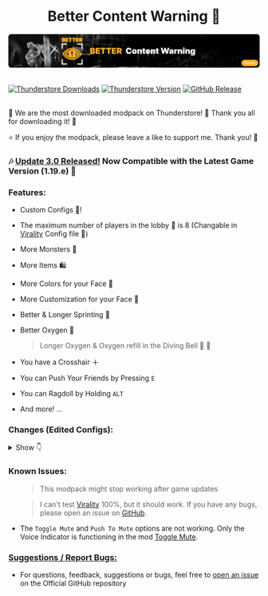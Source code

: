 <h1 align="center">Better Content Warning 🎥️</h1>

<a href="https://thunderstore.io/c/content-warning/p/Horizon/Better_Content_Warning_Modpack/">
<img src="https://raw.githubusercontent.com/Adler-real/uploadedfiles/main/Content_Warning/Modpacks/Better_ContentWarning/banner.png" alt="Banner Image">
</a>

<br><a href="https://thunderstore.io/c/content-warning/p/Horizon/Better_Content_Warning_Modpack/"><img alt="Thunderstore Downloads" src="https://img.shields.io/thunderstore/dt/Horizon/Better_Content_Warning_Modpack?style=for-the-badge&logo=thunderstore&logoColor=white&labelColor=blue&color=gray"></a> <a href="https://thunderstore.io/c/content-warning/p/Horizon/Better_Content_Warning_Modpack/"><img alt="Thunderstore Version" src="https://img.shields.io/thunderstore/v/Horizon/Better_Content_Warning_Modpack?style=for-the-badge&logo=thunderstore&logoColor=white&labelColor=blue&color=gray"></a> <a href="https://github.com/Adler-real/Better_ContentWarning"><img alt="GitHub Release" src="https://img.shields.io/badge/GITHUB-black?style=for-the-badge&logo=github&logoColor=white&color=black"></a>

</br>🎉️ We are the most downloaded modpack on Thunderstore! 🥳 Thank you all for downloading it! 🧡️

⭐ If you enjoy the modpack, please leave a like to support me. Thank you! 🧡

### 🎶 [Update 3.0 Released!](https://thunderstore.io/c/content-warning/p/Horizon/Better_Content_Warning_Modpack/changelog/) Now Compatible with the Latest Game Version (1.19.e) 🎉️

### Features:

- Custom Configs 📄️!

- The maximum number of players in the lobby 👥 is 8 (Changable in [Virality](https://thunderstore.io/c/content-warning/p/MaxWasUnavailable/Virality/) Config file 📄️)

- More Monsters 👹️

- More Items 🛍️

- More Colors for your Face 🎨️ 

- More Customization for your Face 🎨️

- Better & Longer Sprinting 🏃️

- Better Oxygen 🎈️
  
  > Longer Oxygen & Oxygen refill in the Diving Bell 🎈️ 🔔

- You have a Crosshair ＋

- You can Push Your Friends by Pressing `E`

- You can Ragdoll by Holding `ALT`

- And more! ...

### Changes (Edited Configs):

<details>
<summary>Show 👇️</summary>

  <ul>
  <li>
  <details>
  <summary><a href="https://thunderstore.io/c/content-warning/p/DAa/CWMissing/">CWMissing</a> Configs</summary>
  <ul><li>Changed <code></code> from Mod Default Value(<small><code></code></small>) to <code></code></li></ul>
  <ul><li>Changed <code></code> from Mod Default Value(<small><code></code></small>) to <code></code></li></ul>
  <ul><li>Changed <code></code> from Mod Default Value(<small><code></code></small>) to <code></code></li></ul>
  </details>
  </li>
  </ul>

  <ul>
  <li>
  <details>
  <summary><a href="https://thunderstore.io/c/content-warning/p/AnthonyStai/LongerSprinting/">LongerSprinting</a> Configs</summary>
  <ul><li>Changed <code>MaxStamina</code> from Mod Default Value(<small><code>20</code></small>) to <code>13</code> <small>[Game Default is <code>10</code>]</small></li></ul>
  <ul><li>Changed <code>StaminaRegenRate</code> from Mod Default Value(<small><code>2</code></small>) to <code>0.65</code> <small>[Game Default is <code>0.5</code>]</small></li></ul>
  <ul><li>Changed <code>SprintMultiplyer</code> from Mod Default Value(<small><code>2.3</code></small>) to <code>2.2</code></li></ul>
  </details>
  </li>
  </ul>

  <ul>
  <li>
  <details>
  <summary><a href="https://thunderstore.io/c/content-warning/p/SmileHappyMods/BetterOxygen/">BetterOxygen</a> Configs</summary>
  <ul><li>Changed <code>Refill oxygen inside the diving bell?</code> from Mod Default Value(<small><code>false</code></small>) to <code>true</code></li></ul>
  <ul><li>Changed <code>Maximum Oxygen (Minutes)</code> from Mod Default Value(<small><code>12</code></small>) to <code>15</code><small>[Game Default is <code>8.33</code>]</small></li></ul>
  </details>
  </li>
  </ul>

  <ul>
  <li>
  <details>
  <summary><a href="https://thunderstore.io/c/content-warning/p/MaxWasUnavailable/Virality/">Virality</a> Configs</summary>
  <ul><li>Changed <code>MaxPlayers</code> from Mod Default Value(<small><code>12</code></small>) to <code>8</code></li></ul>
  </details>
  </li>
  </ul>

  <ul>
  <li>
  <details>
  <summary><a href="https://thunderstore.io/c/content-warning/p/CTWOriginals/CrossHair/">CrossHair</a> Configs</summary>
  <ul><li>Changed <code>CrossHairSize</code> from Mod Default Value(<small><code>40</code></small>) to <code>25</code></li></ul>
  <ul><li>Changed <code>CrossHairOpacity</code> from Mod Default Value(<small><code>80</code></small>) to <code>10</code></li></ul>
  </details>
  </li>
  </ul>

  <ul>
  <li>
  <details>
  <summary><a href="https://thunderstore.io/c/content-warning/p/Skytrymotion/Dont_Trip/">Dont Trip</a> Configs</summary>
  <ul><li>Changed <code>Tripping Chance</code> from Mod Default Value(<small><code>5</code></small>) to <code>1</code></li></ul>
  <ul><li>Changed <code>Damage Amount</code> from Mod Default Value(<small><code>5</code></small>) to <code>3</code></li></ul>
  <ul><li>Changed <code>Drop Item</code> from Mod Default Value(<small><code>true</code></small>) to <code>false</code></li></ul>
  </details>
  </li>
  </ul>

</details>

### Known Issues:

<ul><blockquote>This modpack might stop working after game updates</blockquote></ul>

<ul><blockquote> I can't test <a href="https://thunderstore.io/c/content-warning/p/MaxWasUnavailable/Virality/">Virality</a> 100%, but it should work. If you have any bugs, please open an issue on <a href="https://github.com/Adler-real/Better_ContentWarning/issues">GitHub</a>.</blockquote></ul> 

- The `Toggle Mute` and `Push To Mute` options are not working. Only the Voice Indicator is functioning in the mod [Toggle Mute](https://thunderstore.io/c/content-warning/p/Computery/Toggle_Mute/).

### [Suggestions / Report Bugs:](https://github.com/Adler-real/Better_ContentWarning/issues)

- For questions, feedback, suggestions or bugs, feel free to <a href="https://github.com/Adler-real/Better_ContentWarning/issues/new">open an issue</a> on the Official GitHub repository
